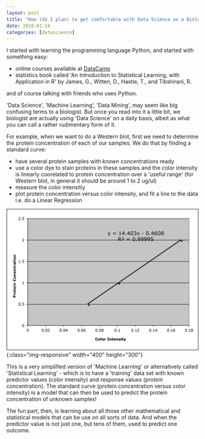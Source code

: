 ```yaml
---
layout: post
title: "How (do I plan) to get comfortable with Data Science as a Biologist"
date: 2018-01-14
categories: [datascience]
---
```


I started with learning the programming language Python, and started with something easy:
- online courses available at [DataCamp](www.datacamp.com)
- statistics book called 'An Introduction to Statistical Learning, with Application in R' by James, G., Witten, D., Hastie, T., and Tibshirani, R.

and of course talking with friends who uses Python.

'Data Science', 'Machine Learning', 'Data Mining',  may seem like big confusing terms to a biologist. But once you read into it a little bit, we biologist are actually using 'Data Science' on a daily basis, albeit as what you can call a rather rudimentary form of it.

For example, when we want to do a Western blot, first we need to determine the protein concentration of each of our samples. We do that by finding a standard curve:
- have several protein samples with known  concentrations ready
- use a color dye to stain proteins in these samples and the color intensity is linearly coorelated to protein concentration over a 'useful range' (for Western blot, in general it should be around 1 to 2 ug/ul)
- measure the color intensitiy
- plot protein concentration versus color intensity, and fit a line to the data i.e. do a Linear Regression

![Protein concentration standard curve](/assets/images/ProteinConc.jpg){:class="img-responsive" width="400" height="300"}

This is a very simplified version of 'Machine Learning' or alternatively called 'Statistical Learning' - which is to have a 'training' data set with known predictor values (color intensity) and response values (protein concentration).
The standard curve (protein concentration versus color intensity) is a model that can then be used to predict the protein concentration of unknown samples!

The fun part, then, is learning about all those other mathematical and statistical models that can be use on all sorts of data. And when the predictor value is not just one, but tens of them, used to predict one outcome.
